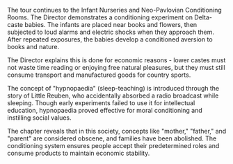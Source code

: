 The tour continues to the Infant Nurseries and Neo-Pavlovian Conditioning Rooms. The Director demonstrates a conditioning experiment on Delta-caste babies. The infants are placed near books and flowers, then subjected to loud alarms and electric shocks when they approach them. After repeated exposures, the babies develop a conditioned aversion to books and nature.

The Director explains this is done for economic reasons - lower castes must not waste time reading or enjoying free natural pleasures, but they must still consume transport and manufactured goods for country sports.

The concept of "hypnopaedia" (sleep-teaching) is introduced through the story of Little Reuben, who accidentally absorbed a radio broadcast while sleeping. Though early experiments failed to use it for intellectual education, hypnopaedia proved effective for moral conditioning and instilling social values.

The chapter reveals that in this society, concepts like "mother," "father," and "parent" are considered obscene, and families have been abolished. The conditioning system ensures people accept their predetermined roles and consume products to maintain economic stability.